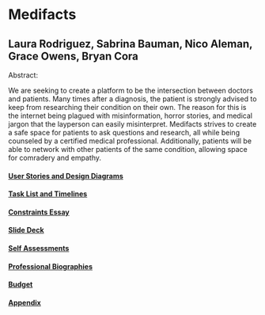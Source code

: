 # Medifacts 
## Laura Rodriguez, Sabrina Bauman, Nico Aleman, Grace Owens, Bryan Cora
Abstract:

We are seeking to create a platform to be the intersection between doctors and patients. Many times after a diagnosis, the patient is strongly advised to keep from researching their condition on their own. The reason for this is the internet being plagued with misinformation, horror stories, and medical jargon that the layperson can easily misinterpret. Medifacts strives to create a safe space for patients to ask questions and research, all while being counseled by a certified medical professional. Additionally, patients will be able to network with other patients of the same condition, allowing space for comradery and empathy.

#### [User Stories and Design Diagrams](https://github.com/brinwiththevlin/medifacts/tree/main/Stories-Diagrams)

#### [Task List and Timelines](https://github.com/brinwiththevlin/medifacts/tree/main/Tasks-Timelines)

#### [Constraints Essay](https://github.com/brinwiththevlin/medifacts/blob/main/Constraints-Essay.md)

#### [Slide Deck](https://github.com/brinwiththevlin/medifacts/blob/main/Medifacts_Presentation.pptx)

#### [Self Assessments](https://github.com/brinwiththevlin/medifacts/tree/main/Self-Assessments)

#### [Professional Biographies](https://github.com/brinwiththevlin/medifacts/tree/main/professional-bios)

#### [Budget](https://github.com/brinwiththevlin/medifacts/blob/main/Budget.md)

#### [Appendix](https://github.com/brinwiththevlin/medifacts/blob/main/Appendix.md)
